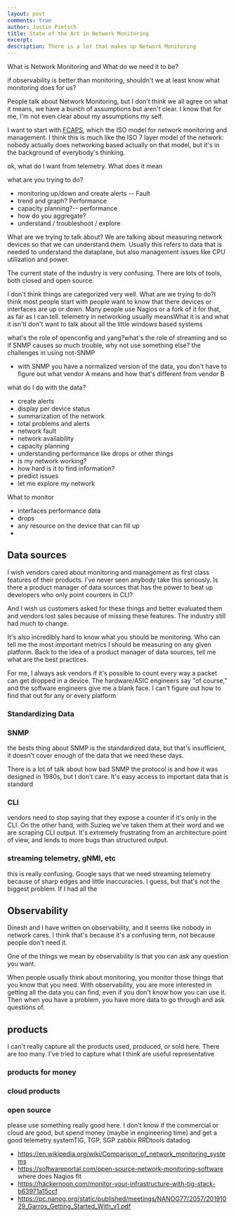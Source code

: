 ```yaml
---
layout: post
comments: true
author: Justin Pietsch
title: State of the Art in Network Monitoring
excerpt: 
description: There is a lot that makes up Network Monitoring
---
```



What is Network Monitoring and What do we need it to be?

if observability is better than monitoring, shouldn't we at least know what monitoring does for us?

People talk about Network Monitoring, but I don't think we all agree on what it means, we have a bunch of assumptions but aren't clear. I know that for me, I'm not even clear about my assumptions my self.

I want to start with [FCAPS](https://en.wikipedia.org/wiki/FCAPS.), which the ISO model for network monitoring and management. I think this is much like the ISO 7 layer model of the network: nobody actually does networking based actually on that model, but it's in the background of everybody's thinking. 


ok, what do I want from telemetry. What does it mean

what are you trying to do?
*  monitoring up/down and create alerts -- Fault
* trend and graph? Performance
* capacity planning?-- performance
* how do you aggregate?
* understand / troubleshoot / explore

What are we trying to talk about? We are talking about measuring network devices so that we can understand them. Usually this refers to data that is needed to understand the dataplane, but also management issues like CPU utilization and power.

The current state of the industry is very confusing. 
There are lots of tools, both closed and open source.

I don't think things are categorized very well. What are we trying to do?I think most people start with people want to know that there devices or interfaces are up or down. Many people use Nagios or a fork of it for that, as far as I can tell. telemetry in networking usually meansWhat it is and what it isn'tI don't want to talk about all the little windows based systems

what's the role of openconfig and yang?what's the role of streaming and so if SNMP causes so much trouble, why not use something else? the challenges in using not-SNMP
* with SNMP you have a normalized version of the data, you don't have to figure out what vendor A means and how that's different from vendor B

what do I do with the data?
*  create alerts 
* display per device status
* summarization of the network
* total problems and alerts
* network fault
* network availability
* capacity planning
* understanding performance like drops or other things
* is my network working?
* how hard is it to find information?
* predict issues
* let me explore my network

What to monitor
*  interfaces performance data
* drops
* any resource on the device that can fill up
* 

## Data sources

I wish vendors cared about monitoring and management as first class features of their products. I've never seen anybody take this seriously. Is there a product manager of data sources that has the power to beat up developers who only point counters in CLI?

And I wish us customers asked for these things and better evaluated them and vendors lost sales because of missing these features. The industry still had much to change.

It's also incredibly hard to know what you should be monitoring. Who can tell me the most important metrics I should be measuring on any given platform. Back to the idea of a product manager of data sources, tell me what are the best practices. 

For me, I always ask vendors if it's possible to count every way a packet can get dropped in a device. The hardware/ASIC engineers say "of course," and the software engineers give me a blank face. I can't figure out how to find that out for any or every platform

### Standardizing Data


### SNMP
the bests thing about SNMP is the standardized data, but that's insufficient, it doesn't cover enough of the data that we need these days. 

There is a lot of talk about how bad SNMP the protocol is and how it was designed in 1980s, but I don't care. It's easy access to important data that is standard


### CLI
vendors need to stop saying that they expose a counter if it's only in the CLI. On the other hand, with Suzieq we've taken them at their word and we are scraping CLI output. It's extremely frustrating from an architecture point of view, and lends to more bugs than structured output. 


### streaming telemetry, gNMI, etc
this is really confusing. Google says that we need streaming telemetry because of sharp edges and little inaccuracies. I guess, but that's not the biggest problem. If I had all the 

## Observability
Dinesh and I have written on observability, and it seems like nobody in network cares. I think that's because it's a confusing term, not because people don't need it.

One of the things we mean by observability is that you can ask any question you want.


When people usually think about monitoring, you monitor those things that you know that you need. With observability, you are more interested in getting all the data you can find, even if you don't know how you can use it. Then when you have a problem, you have more data to go through and ask questions of.

## products

I can't really capture all the products used, produced, or sold here. There are too many. I've tried to capture what I think are useful representative

### products for money

### cloud products


### open source


please use something really good here. I don't know if the commercial or cloud are good, but spend money (maybe in engineering time) and get a good telemetry systemTIG, TGP, SGP
zabbix
RRDtools
datadog
* <https://en.wikipedia.org/wiki/Comparison_of_network_monitoring_systems>
* <https://softwareportal.com/open-source-network-monitoring-software> where does Nagios fit
* <https://hackernoon.com/monitor-your-infrastructure-with-tig-stack-b63971a15ccf>
* <https://pc.nanog.org/static/published/meetings/NANOG77/2057/20191029_Garros_Getting_Started_With_v1.pdf>